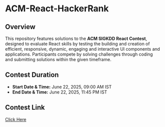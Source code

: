 # ACM-React-HackerRank

## Overview
This repository features solutions to the **ACM SIGKDD React Contest**, designed to evaluate React skills by testing the building and creation of efficient, responsive, dynamic, engaging and interactive UI components and applications. Participants compete by solving challenges through coding and submitting solutions within the given timeframe.

## Contest Duration
- **Start Date & Time:** June 22, 2025, 09:00 AM IST
- **End Date & Time:** June 22, 2025, 11:45 PM IST

## Contest Link
[Click Here](https://www.hackerrank.com/react-contest-acm-sigkdd/)
